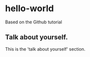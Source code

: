 # hello-world
Based on the Github tutorial

## Talk about yourself.
This is the 'talk about yourself' section.
